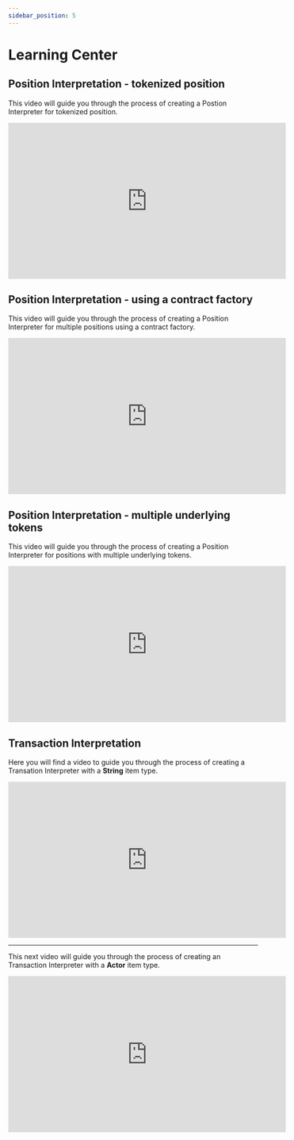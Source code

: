 ```yaml
---
sidebar_position: 5
---
```


# Learning Center

## Position Interpretation - tokenized position

This video will guide you through the process of creating a Postion Interpreter for tokenized position.

<iframe
  width="560"
  height="315"
  src="https://www.youtube.com/embed/8c_tn36bYG8?si=oC1R207ezlvOb8Pv"
  title="Position Interpreation - tokenized positions"
  frameborder="0"
  allow="accelerometer; autoplay; clipboard-write; encrypted-media; gyroscope; picture-in-picture; web-share"
  referrerpolicy="strict-origin-when-cross-origin"
  allowfullscreen
></iframe>

## Position Interpretation - using a contract factory

This video will guide you through the process of creating a Position Interpreter for multiple positions using a contract factory.

<iframe
  width="560"
  height="315"
  src="https://www.youtube.com/embed/rzsEc6Q0xbo?si=zgv5IyeF6QID7znq"
  title="Position Interpretation - using a contract factory"
  frameborder="0"
  allow="accelerometer; autoplay; clipboard-write; encrypted-media; gyroscope; picture-in-picture; web-share"
  referrerpolicy="strict-origin-when-cross-origin"
  allowfullscreen
></iframe>

## Position Interpretation - multiple underlying tokens

This video will guide you through the process of creating a Position Interpreter for positions with multiple underlying tokens.

<iframe
  width="560"
  height="315"
  src="https://www.youtube.com/embed/BOebWxqgK1A?si=-WiK0PnSDK5FEnmM"
  title="Position Interpretation - multiple underlying tokens"
  frameborder="0"
  allow="accelerometer; autoplay; clipboard-write; encrypted-media; gyroscope; picture-in-picture; web-share" referrerpolicy="strict-origin-when-cross-origin"
  allowfullscreen
></iframe>

## Transaction Interpretation

Here you will find a video to guide you through the process of creating a Transation Interpreter with a **String** item type.

<iframe
  width="560"
  height="315"
  src="https://www.youtube.com/embed/gZGSxaShxgA"
  title="Submit an TI with String item type"
  frameborder="0"
  allow="accelerometer; autoplay; clipboard-write; encrypted-media; gyroscope; picture-in-picture; web-share"
  referrerpolicy="strict-origin-when-cross-origin"
  allowfullscreen
></iframe>

---
This next video will guide you through the process of creating an Transaction Interpreter with a **Actor** item type.

<iframe
  width="560"
  height="315"
  src="https://www.youtube.com/embed/PkRWBTRcOb0"
  title="Submitting an TI with an Actor item type"
  frameborder="0"
  allow="accelerometer; autoplay; clipboard-write; encrypted-media; gyroscope; picture-in-picture; web-share"
  referrerpolicy="strict-origin-when-cross-origin"
  allowfullscreen
></iframe>
